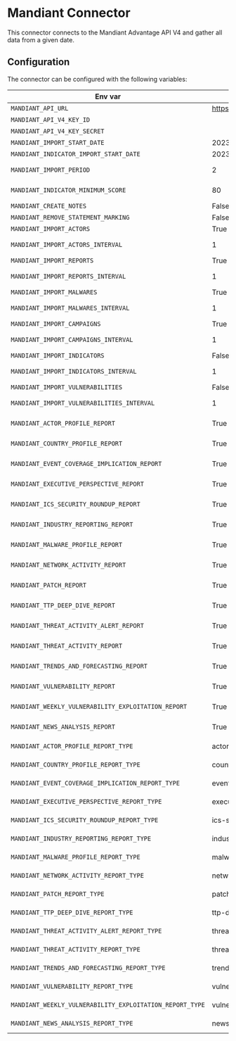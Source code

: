 # Mandiant Connector

This connector connects to the Mandiant Advantage API V4 and gather all data from a given date.

## Configuration

The connector can be configured with the following variables:

| Env var                                                  | Default                               | Description                                                                  |
|----------------------------------------------------------|---------------------------------------|------------------------------------------------------------------------------|
| `MANDIANT_API_URL`                                       | https://api.intelligence.mandiant.com | URL for the Mandiant API                                                     |
| `MANDIANT_API_V4_KEY_ID`                                 |                                       | Mandiant API Key ID                                                          |
| `MANDIANT_API_V4_KEY_SECRET`                             |                                       | Mandiant API Key Secret                                                      |
| `MANDIANT_IMPORT_START_DATE`                             | 2023-01-01                            | Date to start collect data                                                   |
| `MANDIANT_INDICATOR_IMPORT_START_DATE`                   | 2023-01-01                            | Date to start collect indicators                                             |
| `MANDIANT_IMPORT_PERIOD`                                 | 2                                     | Number of days to fetch in one round trip                                    |
| `MANDIANT_INDICATOR_MINIMUM_SCORE`                       | 80                                    | Minimum score (based on mscore) that an indicator must have to be processed  |
| `MANDIANT_CREATE_NOTES`                                  | False                                 | Create notes                                                                 |
| `MANDIANT_REMOVE_STATEMENT_MARKING`                      | False                                 | Remove statement marking                                                       |
| `MANDIANT_IMPORT_ACTORS`                                 | True                                  | Enable to collect actors                                                     |
| `MANDIANT_IMPORT_ACTORS_INTERVAL`                        | 1                                     | Interval in hours to check and collect new actors                            |
| `MANDIANT_IMPORT_REPORTS`                                | True                                  | Enable to collect reports                                                    |
| `MANDIANT_IMPORT_REPORTS_INTERVAL`                       | 1                                     | Interval in hours to check and collect new reports                           |
| `MANDIANT_IMPORT_MALWARES`                               | True                                  | Enable to collect malwares                                                   |
| `MANDIANT_IMPORT_MALWARES_INTERVAL`                      | 1                                     | Interval in hours to check and collect new malwares                          |
| `MANDIANT_IMPORT_CAMPAIGNS`                              | True                                  | Enable to collect campaigns                                                  |
| `MANDIANT_IMPORT_CAMPAIGNS_INTERVAL`                     | 1                                     | Interval in hours to check and collect new campaigns                         |
| `MANDIANT_IMPORT_INDICATORS`                             | False                                 | Enable to collect indicators                                                 |
| `MANDIANT_IMPORT_INDICATORS_INTERVAL`                    | 1                                     | Interval in hours to check and collect new indicators                        |
| `MANDIANT_IMPORT_VULNERABILITIES`                        | False                                 | Enable to collect vulnerabilities                                            |
| `MANDIANT_IMPORT_VULNERABILITIES_INTERVAL`               | 1                                     | Interval in hours to check and collect new vulnerabilities                   |
| `MANDIANT_ACTOR_PROFILE_REPORT`                          | True                                  | Enable to collect report type actor profile                                  |
| `MANDIANT_COUNTRY_PROFILE_REPORT`                        | True                                  | Enable to collect report type country_profile                                |
| `MANDIANT_EVENT_COVERAGE_IMPLICATION_REPORT`             | True                                  | Enable to collect report type event_coverage_implication                     |
| `MANDIANT_EXECUTIVE_PERSPECTIVE_REPORT`                  | True                                  | Enable to collect report type executive_perspective                          |
| `MANDIANT_ICS_SECURITY_ROUNDUP_REPORT`                   | True                                  | Enable to collect report type ics_security_roundup                           |
| `MANDIANT_INDUSTRY_REPORTING_REPORT`                     | True                                  | Enable to collect report type industry_reporting                             |
| `MANDIANT_MALWARE_PROFILE_REPORT`                        | True                                  | Enable to collect report type malware_profile                                |
| `MANDIANT_NETWORK_ACTIVITY_REPORT`                       | True                                  | Enable to collect report type network_activity_reports                       |
| `MANDIANT_PATCH_REPORT`                                  | True                                  | Enable to collect report type patch_report                                   |
| `MANDIANT_TTP_DEEP_DIVE_REPORT`                          | True                                  | Enable to collect report type ttp_deep_dive                                  |
| `MANDIANT_THREAT_ACTIVITY_ALERT_REPORT`                  | True                                  | Enable to collect report type threat_activity_alert                          |
| `MANDIANT_THREAT_ACTIVITY_REPORT`                        | True                                  | Enable to collect report type threat_activity_report                         |
| `MANDIANT_TRENDS_AND_FORECASTING_REPORT`                 | True                                  | Enable to collect report type trends_and_forecasting                         |
| `MANDIANT_VULNERABILITY_REPORT`                          | True                                  | Enable to collect report type vulnerability_report                           |
| `MANDIANT_WEEKLY_VULNERABILITY_EXPLOITATION_REPORT`      | True                                  | Enable to collect report type weekly_vulnerability_exploitation_report       |
| `MANDIANT_NEWS_ANALYSIS_REPORT`                          | True                                  | Enable to collect report type news_analysis                                  |
| `MANDIANT_ACTOR_PROFILE_REPORT_TYPE`                     | actor-profile                         | Report type on vocabulary `report_types_ov`                                  |
| `MANDIANT_COUNTRY_PROFILE_REPORT_TYPE`                   | country-profile                       | Report type on vocabulary `report_types_ov`                                  |
| `MANDIANT_EVENT_COVERAGE_IMPLICATION_REPORT_TYPE`        | event-coverage                        | Report type on vocabulary `report_types_ov`                                  |
| `MANDIANT_EXECUTIVE_PERSPECTIVE_REPORT_TYPE`             | executive-perspective                 | Report type on vocabulary `report_types_ov`                                  |
| `MANDIANT_ICS_SECURITY_ROUNDUP_REPORT_TYPE`              | ics-security-roundup                  | Report type on vocabulary `report_types_ov`                                  |
| `MANDIANT_INDUSTRY_REPORTING_REPORT_TYPE`                | industry                              | Report type on vocabulary `report_types_ov`                                  |
| `MANDIANT_MALWARE_PROFILE_REPORT_TYPE`                   | malware-profile                       | Report type on vocabulary `report_types_ov`                                  |
| `MANDIANT_NETWORK_ACTIVITY_REPORT_TYPE`                  | network-activity                      | Report type on vocabulary `report_types_ov`                                  |
| `MANDIANT_PATCH_REPORT_TYPE`                             | patch                                 | Report type on vocabulary `report_types_ov`                                  |
| `MANDIANT_TTP_DEEP_DIVE_REPORT_TYPE`                     | ttp-deep-dive                         | Report type on vocabulary `report_types_ov`                                  |
| `MANDIANT_THREAT_ACTIVITY_ALERT_REPORT_TYPE`             | threat-alert                          | Report type on vocabulary `report_types_ov`                                  |
| `MANDIANT_THREAT_ACTIVITY_REPORT_TYPE`                   | threat-activity                       | Report type on vocabulary `report_types_ov`                                  |
| `MANDIANT_TRENDS_AND_FORECASTING_REPORT_TYPE`            | trends-forecasting                    | Report type on vocabulary `report_types_ov`                                  |
| `MANDIANT_VULNERABILITY_REPORT_TYPE`                     | vulnerability                         | Report type on vocabulary `report_types_ov`                                  |
| `MANDIANT_WEEKLY_VULNERABILITY_EXPLOITATION_REPORT_TYPE` | vulnerability-exploitation            | Report type on vocabulary `report_types_ov`                                  |
| `MANDIANT_NEWS_ANALYSIS_REPORT_TYPE`                     | news-analysis                         | Report type on vocabulary `report_types_ov`                                  |
